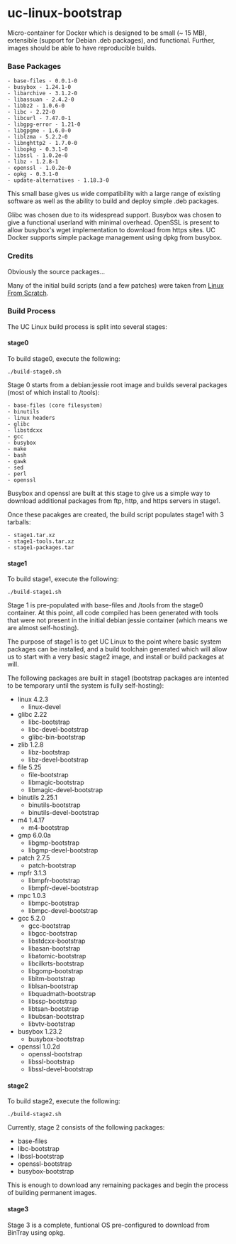 # uc-linux-bootstrap

Micro-container for Docker which is designed to be small (~ 15 MB),
extensible (support for Debian .deb packages), and functional. Further,
images should be able to have reproducible builds.

### Base Packages ###
    - base-files - 0.0.1-0
    - busybox - 1.24.1-0
    - libarchive - 3.1.2-0
    - libassuan - 2.4.2-0
    - libbz2 - 1.0.6-0
    - libc - 2.22-0
    - libcurl - 7.47.0-1
    - libgpg-error - 1.21-0
    - libgpgme - 1.6.0-0
    - liblzma - 5.2.2-0
    - libnghttp2 - 1.7.0-0
    - libopkg - 0.3.1-0
    - libssl - 1.0.2e-0
    - libz - 1.2.8-1
    - openssl - 1.0.2e-0
    - opkg - 0.3.1-0
    - update-alternatives - 1.18.3-0

This small base gives us wide compatibility with a large range of existing
software as well as the ability to build and deploy simple .deb packages.

Glibc was chosen due to its widespread support. Busybox was chosen to give
a functional userland with minimal overhead. OpenSSL is present to allow
busybox's wget implementation to download from https sites. UC Docker
supports simple package management using dpkg from busybox.

### Credits ###

Obviously the source packages...

Many of the initial build scripts (and a few patches) were taken from
[Linux From Scratch](http://linuxfromscratch.org/).

### Build Process ###

The UC Linux build process is split into several stages:

#### stage0 ####

To build stage0, execute the following:

    ./build-stage0.sh

Stage 0 starts from a debian:jessie root image and builds several packages
(most of which install to /tools):

    - base-files (core filesystem)
    - binutils
    - linux headers
    - glibc
    - libstdcxx
    - gcc
    - busybox
    - make
    - bash
    - gawk
    - sed
    - perl
    - openssl

Busybox and openssl are built at this stage to give us a simple way to download
additional packages from ftp, http, and https servers in stage1.

Once these pacakges are created, the build script populates stage1 with 3
tarballs:

    - stage1.tar.xz
    - stage1-tools.tar.xz
    - stage1-packages.tar

#### stage1 ####

To build stage1, execute the following:

    ./build-stage1.sh

Stage 1 is pre-populated with base-files and /tools from the stage0 container.
At this point, all code compiled has been generated with tools that were not
present in the initial debian:jessie container (which means we are almost
self-hosting).

The purpose of stage1 is to get UC Linux to the point where basic system packages
can be installed, and a build toolchain generated which will allow us to start
with a very basic stage2 image, and install or build packages at will.

The following packages are built in stage1 (bootstrap packages are intented to
be temporary until the system is fully self-hosting):

  - linux 4.2.3
    - linux-devel
  - glibc 2.22
    - libc-bootstrap
    - libc-devel-bootstrap
    - glibc-bin-bootstrap
  - zlib 1.2.8
    - libz-bootstrap
    - libz-devel-bootstrap
  - file 5.25
    - file-bootstrap
    - libmagic-bootstrap
    - libmagic-devel-bootstrap
  - binutils 2.25.1
    - binutils-bootstrap
    - binutils-devel-bootstrap
  - m4 1.4.17
    - m4-bootstrap
  - gmp 6.0.0a
    - libgmp-bootstrap
    - libgmp-devel-bootstrap
  - patch 2.7.5
    - patch-bootstrap
  - mpfr 3.1.3
    - libmpfr-bootstrap
    - libmpfr-devel-bootstrap
  - mpc 1.0.3
    - libmpc-bootstrap
    - libmpc-devel-bootstrap
  - gcc 5.2.0
    - gcc-bootstrap
    - libgcc-bootstrap
    - libstdcxx-bootstrap
    - libasan-bootstrap
    - libatomic-bootstrap
    - libcilkrts-bootstrap
    - libgomp-bootstrap
    - libitm-bootstrap
    - liblsan-bootstrap
    - libquadmath-bootstrap
    - libssp-bootstrap
    - libtsan-bootstrap
    - libubsan-bootstrap
    - libvtv-bootstrap
  - busybox 1.23.2
    - busybox-bootstrap
  - openssl 1.0.2d
    - openssl-bootstrap
    - libssl-bootstrap
    - libssl-devel-bootstrap

#### stage2 ####

To build stage2, execute the following:

    ./build-stage2.sh

Currently, stage 2 consists of the following packages:

  - base-files
  - libc-bootstrap
  - libssl-bootstrap
  - openssl-bootstrap
  - busybox-bootstrap

This is enough to download any remaining packages and begin the process of
building permanent images.

#### stage3 ####

Stage 3 is a complete, funtional OS pre-configured to download from BinTray
using opkg.	

